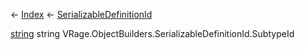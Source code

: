 ← [Index](Api-Index) ← [SerializableDefinitionId](VRage.ObjectBuilders.SerializableDefinitionId)

[string](System.String) string VRage.ObjectBuilders.SerializableDefinitionId.SubtypeId